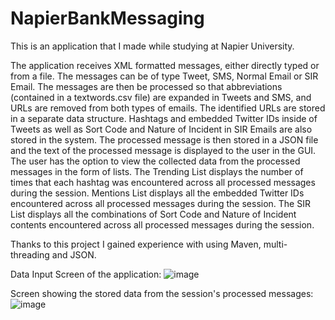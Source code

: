 # NapierBankMessaging

This is an application that I made while studying at Napier University.

The application receives XML formatted messages, either directly typed or from a file. The messages can be of type Tweet, SMS, Normal Email or SIR Email.
The messages are then be processed so that abbreviations (contained in a textwords.csv file) are expanded in Tweets and SMS, and URLs are removed from both types of emails. The identified URLs are stored in a separate data structure. Hashtags and embedded Twitter IDs inside of Tweets as well as Sort Code and Nature of Incident in SIR Emails are also stored in the system. The processed message is then stored in a JSON file and the text of the processed message is displayed to the user in the GUI. The user has the option to view the collected data from the processed messages in the form of lists. The Trending List displays the number of times that each hashtag was encountered across all processed messages during the session. Mentions List displays all the embedded Twitter IDs encountered across all processed messages during the session. The SIR List displays all the combinations of Sort Code and Nature of Incident contents encountered across all processed messages during the session.

Thanks to this project I gained experience with using Maven, multi-threading and JSON. 

Data Input Screen of the application:
![image](https://user-images.githubusercontent.com/79414856/210655788-d5e5ceba-f447-4cdd-8e74-936e0d5c3c4b.png)

Screen showing the stored data from the session's processed messages:
![image](https://user-images.githubusercontent.com/79414856/210655959-567baeaa-6b9a-4378-bb83-17075914679e.png)

